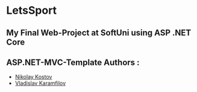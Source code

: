 # LetsSport
## My Final Web-Project at SoftUni using ASP .NET Core







## ASP.NET-MVC-Template Authors :

- [Nikolay Kostov](https://github.com/NikolayIT)
- [Vladislav Karamfilov](https://github.com/vladislav-karamfilov)
